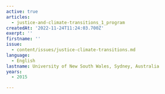 ```yaml
---
active: true
articles:
  - justice-and-climate-transitions_1_program
createdAt: '2022-11-24T11:24:03.700Z'
exerpt: ''
firstname: ''
issue:
  - content/issues/justice-climate-transitions.md
language:
  - English
lastname: University of New South Wales, Sydney, Australia
years:
  - 2015

---
```

